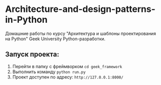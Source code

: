 # Architecture-and-design-patterns-in-Python
Домашние работы по курсу "Архитектура и шаблоны проектирования на Python" Geek University Python-разработки.
## Запуск проекта:
1. Перейти в папку с фреймворком `cd geek_framework`
2. Выполнить команду `python run.py `
3. Проект доступен по адресу: `http://127.0.0.1:8000/`